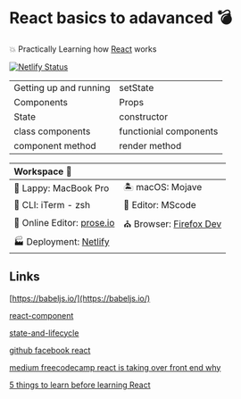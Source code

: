 # React basics to adavanced 💣
💥 Practically Learning how [React](https://reactjs.org/docs/getting-started.html) works

[![Netlify Status](https://api.netlify.com/api/v1/badges/caab6502-0e83-46ba-b7a9-c6c18cd62f94/deploy-status)](https://app.netlify.com/sites/learning-react-basics-advanced/deploys)

|                  |         |
|-----------------------|----|
|Getting up and running | setState |
|Components| Props |
|State| constructor|
|class components | functionial components |
|component method | render method |


| Workspace 🎁                  |                         |
|:------------------------------|-------------------------|
| 👜 Lappy: MacBook Pro         | 🏝️ macOS: Mojave        |
| 🐚 CLI: iTerm - zsh           | 📓 Editor: MScode     |
| 📔 Online Editor: [prose.io](http://prose.io/)       | ⛪ Browser: [Firefox Dev](https://www.mozilla.org/en-US/firefox/developer/)       |
| 🏭 Deployment: [Netlify](https://www.netlify.com/)        |       |

## Links
[https://babeljs.io/](https://babeljs.io/)

[react-component](https://reactjs.org/docs/react-component.html)

[state-and-lifecycle](https://reactjs.org/docs/state-and-lifecycle.html)

[github facebook react](https://github.com/facebook/react/)

[medium freecodecamp react is taking over front end why](https://medium.freecodecamp.org/yes-react-is-taking-over-front-end-development-the-question-is-why-40837af8ab76)

[5 things to learn before learning React](https://www.oreilly.com/content/5-things-to-learn-before-learning-react/)
